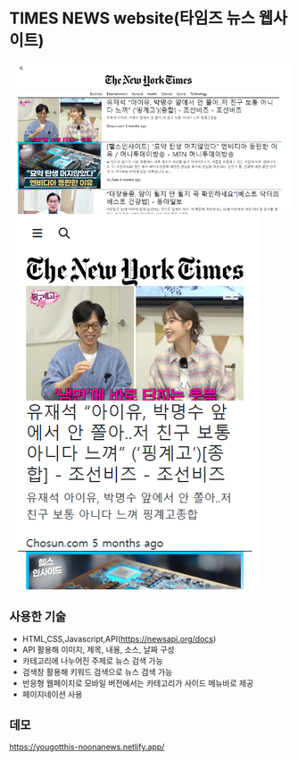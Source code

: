 # TIMES NEWS website(타임즈 뉴스 웹사이트)

![](img/demo.png)
![](img/demo-mobile.png)

## 사용한 기술

- HTML,CSS,Javascript,API(https://newsapi.org/docs)
- API 활용해 이미지, 제목, 내용, 소스, 날짜 구성
- 카테고리에 나누어진 주제로 뉴스 검색 가능
- 검색창 활용해 키워드 검색으로 뉴스 검색 가능
- 반응형 웹페이지로 모바일 버전에서는 카테고리가 사이드 메뉴바로 제공
- 페이지네이션 사용

## 데모

https://yougotthis-noonanews.netlify.app/
